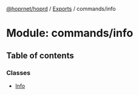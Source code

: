 [@hoprnet/hoprd](../README.md) / [Exports](../modules.md) / commands/info

# Module: commands/info

## Table of contents

### Classes

- [Info](../classes/commands_info.info.md)
